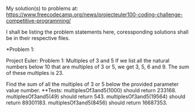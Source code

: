 My solution(s) to problems at: https://www.freecodecamp.org/news/projecteuler100-coding-challenge-competitive-programming/

I shall be listing the problem statements here, coressponding solutions shall be in their respective files.

*Problem 1:

Project Euler: Problem 1: Multiples of 3 and 5
If we list all the natural numbers below 10 that are multiples of 3 or 5, we get 3, 5, 6 and 9. The sum of these multiples is 23.

Find the sum of all the multiples of 3 or 5 below the provided parameter value number.
**Tests:
multiplesOf3and5(1000) should return 233168.
multiplesOf3and5(49) should return 543.
multiplesOf3and5(19564) should return 89301183.
multiplesOf3and5(8456) should return 16687353.